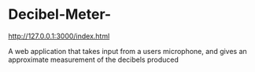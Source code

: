 # Decibel-Meter-
http://127.0.0.1:3000/index.html

A web application that takes input from a users microphone, and gives an approximate measurement of the decibels produced

